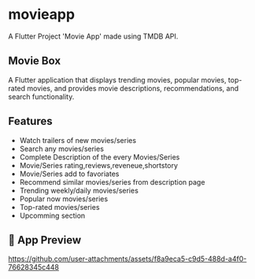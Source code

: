 # movieapp

A Flutter Project 'Movie App' made using TMDB API.

## Movie Box

A Flutter application that displays trending movies, popular movies, top-rated movies, and provides movie descriptions, recommendations, and search functionality.

## Features

- Watch trailers of new movies/series
- Search any movies/series
- Complete Description of the every Movies/Series
- Movie/Series rating,reviews,reveneue,shortstory
- Movie/Series add to favoriates
- Recommend similar movies/series from description page
- Trending weekly/daily movies/series
- Popular now movies/series
- Top-rated movies/series
- Upcomming section

## 📱 App Preview

https://github.com/user-attachments/assets/f8a9eca5-c9d5-488d-a4f0-76628345c448

